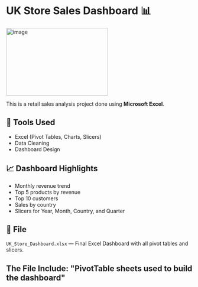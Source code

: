# UK Store Sales Dashboard 📊

<img width="275" height="183" alt="image" src="https://github.com/user-attachments/assets/d1651319-4284-49c8-be8b-ef867306509d" />


This is a retail sales analysis project done using **Microsoft Excel**.

## 🔧 Tools Used
- Excel (Pivot Tables, Charts, Slicers)
- Data Cleaning
- Dashboard Design



## 📈 Dashboard Highlights
- Monthly revenue trend
- Top 5 products by revenue
- Top 10 customers
- Sales by country
- Slicers for Year, Month, Country, and Quarter

## 📁 File
`UK_Store_Dashboard.xlsx` — Final Excel Dashboard with all pivot tables and slicers.

## The File Include: "PivotTable sheets used to build the dashboard"
